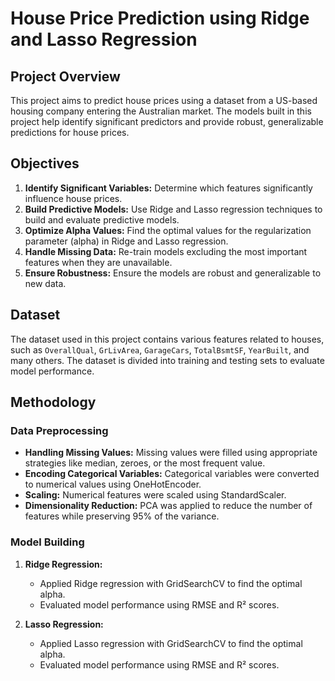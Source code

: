 # House Price Prediction using Ridge and Lasso Regression

## Project Overview

This project aims to predict house prices using a dataset from a US-based housing company entering the Australian market. The models built in this project help identify significant predictors and provide robust, generalizable predictions for house prices.

## Objectives

1. **Identify Significant Variables:** Determine which features significantly influence house prices.
2. **Build Predictive Models:** Use Ridge and Lasso regression techniques to build and evaluate predictive models.
3. **Optimize Alpha Values:** Find the optimal values for the regularization parameter (alpha) in Ridge and Lasso regression.
4. **Handle Missing Data:** Re-train models excluding the most important features when they are unavailable.
5. **Ensure Robustness:** Ensure the models are robust and generalizable to new data.

## Dataset

The dataset used in this project contains various features related to houses, such as `OverallQual`, `GrLivArea`, `GarageCars`, `TotalBsmtSF`, `YearBuilt`, and many others. The dataset is divided into training and testing sets to evaluate model performance.

## Methodology

### Data Preprocessing

- **Handling Missing Values:** Missing values were filled using appropriate strategies like median, zeroes, or the most frequent value.
- **Encoding Categorical Variables:** Categorical variables were converted to numerical values using OneHotEncoder.
- **Scaling:** Numerical features were scaled using StandardScaler.
- **Dimensionality Reduction:** PCA was applied to reduce the number of features while preserving 95% of the variance.

### Model Building

1. **Ridge Regression:**
   - Applied Ridge regression with GridSearchCV to find the optimal alpha.
   - Evaluated model performance using RMSE and R² scores.

2. **Lasso Regression:**
   - Applied Lasso regression with GridSearchCV to find the optimal alpha.
   - Evaluated model performance using RMSE and R² scores.
